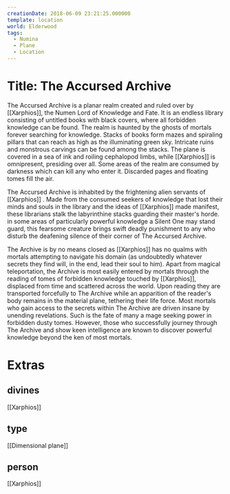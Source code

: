 ```yaml
---
creationDate: 2018-06-09 23:21:25.000000
template: location
world: Elderwood
tags:
  - Numina
  - Plane
  - Location
---
```



# Title: The Accursed Archive

The Accursed Archive is a planar realm created and ruled over by [[Xarphios]], the Numen Lord of Knowledge and Fate. It is an endless library consisting of untitled books with black covers, where all forbidden knowledge can be found. The realm is haunted by the ghosts of mortals forever searching for knowledge. Stacks of books form mazes and spiraling pillars that can reach as high as the illuminating green sky. Intricate ruins and monstrous carvings can be found among the stacks. The plane is covered in a sea of ink and roiling cephalopod limbs, while [[Xarphios]] is omnipresent, presiding over all. Some areas of the realm are consumed by darkness which can kill any who enter it. Discarded pages and floating tomes fill the air.

The Accursed Archive is inhabited by the frightening alien servants of [[Xarphios]] . Made from the consumed seekers of knowledge that lost their minds and souls in the library and the ideas of [[Xarphios]] made manifest, these librarians stalk the labyrinthine stacks guarding their master's horde. in some areas of particularly powerful knowledge a Silent One may stand guard, this fearsome creature brings swift deadly punishment to any who disturb the deafening silence of their corner of The Accursed Archive.

The Archive is by no means closed as [[Xarphios]] has no qualms with mortals attempting to navigate his domain (as undoubtedly whatever secrets they find will, in the end, lead their soul to him). Apart from magical teleportation, the Archive is most easily entered by mortals through the reading of tomes of forbidden knowledge touched by [[Xarphios]], displaced from time and scattered across the world. Upon reading they are transported forcefully to The Archive while an apparition of the reader's body remains in the material plane, tethering their life force. Most mortals who gain access to the secrets within The Archive are driven insane by unending revelations. Such is the fate of many a mage seeking power in forbidden dusty tomes. However, those who successfully journey through The Archive and show keen intelligence are known to discover powerful knowledge beyond the ken of most mortals.

# Extras


## divines

[[Xarphios]]


## type

[[Dimensional plane]]

## person

[[Xarphios]]

